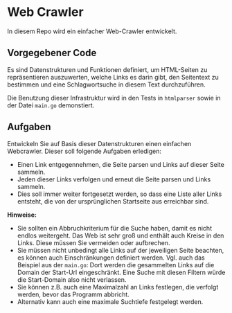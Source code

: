 # Web Crawler

In diesem Repo wird ein einfacher Web-Crawler entwickelt.

## Vorgegebener Code

Es sind Datenstrukturen und Funktionen definiert, um HTML-Seiten zu repräsentieren
auszuwerten, welche Links es darin gibt, den Seitentext zu bestimmen und eine Schlagwortsuche
in diesem Text durchzuführen.

Die Benutzung dieser Infrastruktur wird in den Tests in `htmlparser` sowie in der Datei `main.go`
demonstiert.

## Aufgaben

Entwickeln Sie auf Basis dieser Datenstrukturen einen einfachen Webcrawler.
Dieser soll folgende Aufgaben erledigen:

* Einen Link entgegennehmen, die Seite parsen und Links auf dieser Seite sammeln.
* Jeden dieser Links verfolgen und erneut die Seite parsen und Links sammeln.
* Dies soll immer weiter fortgesetzt werden, so dass eine Liste aller Links entsteht,
  die von der ursprünglichen Startseite aus erreichbar sind.

**Hinweise:**

* Sie sollten ein Abbruchkriterium für die Suche haben, damit es nicht endlos weitergeht.
  Das Web ist sehr groß und enthält auch Kreise in den Links. Diese müssen Sie vermeiden oder aufbrechen.
* Sie müssen nicht unbedingt alle Links auf der jeweiligen Seite beachten,
  es können auch Einschränkungen definiert werden.
  Vgl. auch das Beispiel aus der `main.go`: Dort werden die gesammelten Links auf die Domain
  der Start-Url eingeschränkt. Eine Suche mit diesen Filtern würde die Start-Domain also
  nicht verlassen.
* Sie können z.B. auch eine Maximalzahl an Links festlegen, die verfolgt werden, bevor das Programm abbricht.
* Alternativ kann auch eine maximale Suchtiefe festgelegt werden.
